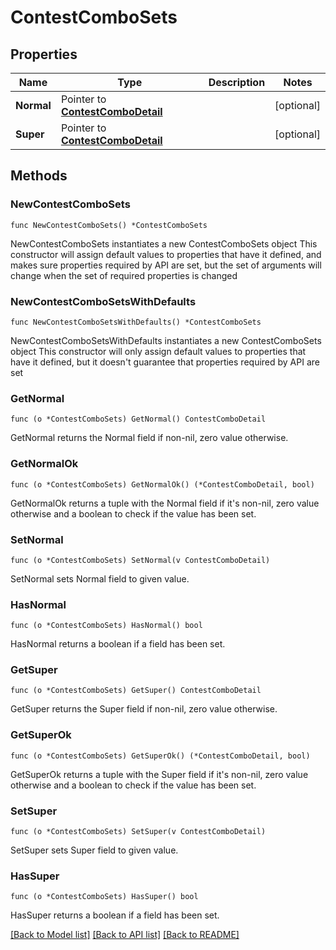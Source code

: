 # ContestComboSets

## Properties

Name | Type | Description | Notes
------------ | ------------- | ------------- | -------------
**Normal** | Pointer to [**ContestComboDetail**](ContestComboDetail.md) |  | [optional] 
**Super** | Pointer to [**ContestComboDetail**](ContestComboDetail.md) |  | [optional] 

## Methods

### NewContestComboSets

`func NewContestComboSets() *ContestComboSets`

NewContestComboSets instantiates a new ContestComboSets object
This constructor will assign default values to properties that have it defined,
and makes sure properties required by API are set, but the set of arguments
will change when the set of required properties is changed

### NewContestComboSetsWithDefaults

`func NewContestComboSetsWithDefaults() *ContestComboSets`

NewContestComboSetsWithDefaults instantiates a new ContestComboSets object
This constructor will only assign default values to properties that have it defined,
but it doesn't guarantee that properties required by API are set

### GetNormal

`func (o *ContestComboSets) GetNormal() ContestComboDetail`

GetNormal returns the Normal field if non-nil, zero value otherwise.

### GetNormalOk

`func (o *ContestComboSets) GetNormalOk() (*ContestComboDetail, bool)`

GetNormalOk returns a tuple with the Normal field if it's non-nil, zero value otherwise
and a boolean to check if the value has been set.

### SetNormal

`func (o *ContestComboSets) SetNormal(v ContestComboDetail)`

SetNormal sets Normal field to given value.

### HasNormal

`func (o *ContestComboSets) HasNormal() bool`

HasNormal returns a boolean if a field has been set.

### GetSuper

`func (o *ContestComboSets) GetSuper() ContestComboDetail`

GetSuper returns the Super field if non-nil, zero value otherwise.

### GetSuperOk

`func (o *ContestComboSets) GetSuperOk() (*ContestComboDetail, bool)`

GetSuperOk returns a tuple with the Super field if it's non-nil, zero value otherwise
and a boolean to check if the value has been set.

### SetSuper

`func (o *ContestComboSets) SetSuper(v ContestComboDetail)`

SetSuper sets Super field to given value.

### HasSuper

`func (o *ContestComboSets) HasSuper() bool`

HasSuper returns a boolean if a field has been set.


[[Back to Model list]](../README.md#documentation-for-models) [[Back to API list]](../README.md#documentation-for-api-endpoints) [[Back to README]](../README.md)


